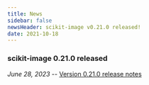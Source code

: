 ```yaml
---
title: News
sidebar: false
newsHeader: scikit-image v0.21.0 released!
date: 2021-10-18
---
```


### scikit-image 0.21.0 released

_June 28, 2023_ -- [Version 0.21.0 release notes](https://scikit-image.org/docs/stable/release_notes/release_0.21.html)
